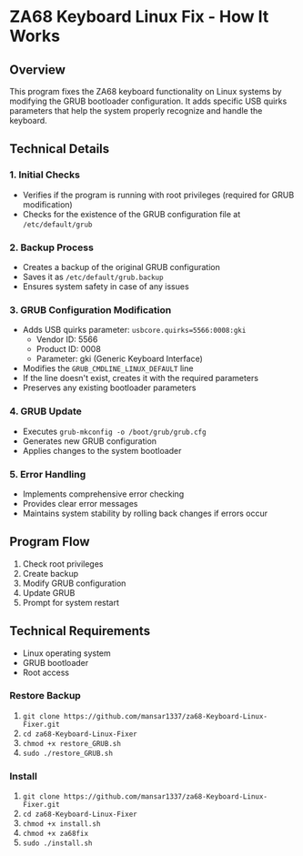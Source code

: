 # ZA68 Keyboard Linux Fix - How It Works

## Overview
This program fixes the ZA68 keyboard functionality on Linux systems by modifying the GRUB bootloader configuration. It adds specific USB quirks parameters that help the system properly recognize and handle the keyboard.

## Technical Details

### 1. Initial Checks
- Verifies if the program is running with root privileges (required for GRUB modification)
- Checks for the existence of the GRUB configuration file at `/etc/default/grub`

### 2. Backup Process
- Creates a backup of the original GRUB configuration
- Saves it as `/etc/default/grub.backup`
- Ensures system safety in case of any issues

### 3. GRUB Configuration Modification
- Adds USB quirks parameter: `usbcore.quirks=5566:0008:gki`
  - Vendor ID: 5566
  - Product ID: 0008
  - Parameter: gki (Generic Keyboard Interface)
- Modifies the `GRUB_CMDLINE_LINUX_DEFAULT` line
- If the line doesn't exist, creates it with the required parameters
- Preserves any existing bootloader parameters

### 4. GRUB Update
- Executes `grub-mkconfig -o /boot/grub/grub.cfg`
- Generates new GRUB configuration
- Applies changes to the system bootloader

### 5. Error Handling
- Implements comprehensive error checking
- Provides clear error messages
- Maintains system stability by rolling back changes if errors occur

## Program Flow
1. Check root privileges
2. Create backup
3. Modify GRUB configuration
4. Update GRUB
5. Prompt for system restart

## Technical Requirements
- Linux operating system
- GRUB bootloader
- Root access

### Restore Backup
 1) `git clone https://github.com/mansar1337/za68-Keyboard-Linux-Fixer.git`
 2) `cd za68-Keyboard-Linux-Fixer`
 3) `chmod +x restore_GRUB.sh`
 4) `sudo ./restore_GRUB.sh`

### Install
 1) `git clone https://github.com/mansar1337/za68-Keyboard-Linux-Fixer.git`
 2) `cd za68-Keyboard-Linux-Fixer`
 3) `chmod +x install.sh`
 4) `chmod +x za68fix`
 5) `sudo ./install.sh`


